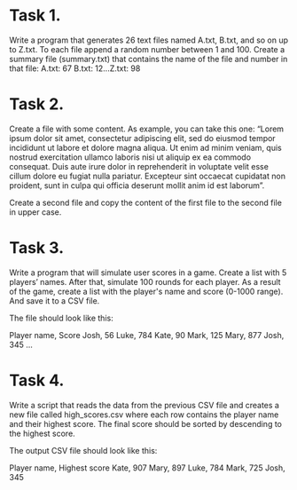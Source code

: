 # Task 1.
Write a program that generates 26 text files named A.txt, B.txt, and so on up to Z.txt. To each file append a random number between 1 and 100. Create a summary file (summary.txt) that contains the name of the file and number in that file: 
A.txt: 67 B.txt: 12...Z.txt: 98

# Task 2.
Create a file with some content. As example, you can take this one: “Lorem ipsum dolor sit amet, consectetur adipiscing elit, sed do eiusmod tempor incididunt ut labore et dolore magna aliqua. Ut enim ad minim veniam, quis nostrud exercitation ullamco laboris nisi ut aliquip ex ea commodo consequat. Duis aute irure dolor in reprehenderit in voluptate velit esse cillum dolore eu fugiat nulla pariatur. Excepteur sint occaecat cupidatat non proident, sunt in culpa qui officia deserunt mollit anim id est laborum”.

Create a second file and copy the content of the first file to the second file in upper case.

# Task 3.
Write a program that will simulate user scores in a game. Create a list with 5 players’ names. After that, simulate 100 rounds for each player. As a result of the game, create a list with the player's name and score (0-1000 range). And save it to a CSV file. 

The file should look like this:

Player name, Score 
Josh, 56 
Luke, 784 
Kate, 90 
Mark, 125 
Mary, 877
Josh, 345 
...

# Task 4.
Write a script that reads the data from the previous CSV file and creates a new file called high_scores.csv where each row contains the player name and their highest score. The final score should be sorted by descending to the highest score. 

The output CSV file should look like this:

Player name, Highest score 
Kate, 907 
Mary, 897
Luke, 784 
Mark, 725 
Josh, 345